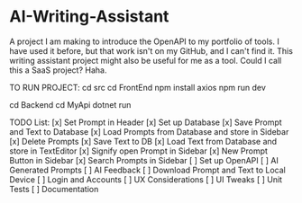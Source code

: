 # AI-Writing-Assistant
A project I am making to introduce the OpenAPI to my portfolio of tools. I have used it before, but that work isn't on my GitHub, and I can't find it. This writing assistant project might also be useful for me as a tool. Could I call this a SaaS project? Haha.

TO RUN PROJECT:
cd src
cd FrontEnd
npm install axios
npm run dev

cd Backend
cd MyApi
dotnet run


TODO List:
[x] Set Prompt in Header
[x] Set up Database
[x] Save Prompt and Text to Database
[x] Load Prompts from Database and store in Sidebar
[x] Delete Prompts
[x] Save Text to DB
[x] Load Text from Database and store in TextEditor
[x] Signify open Prompt in Sidebar
[x] New Prompt Button in Sidebar
[x] Search Prompts in Sidebar
[ ] Set up OpenAPI
[ ] AI Generated Prompts
[ ] AI Feedback
[ ] Download Prompt and Text to Local Device
[ ] Login and Accounts
[ ] UX Considerations
[ ] UI Tweaks 
[ ] Unit Tests
[ ] Documentation
